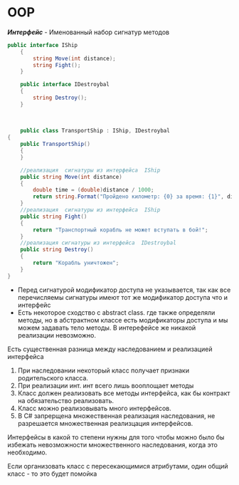 OOP
===

***Интерфейс*** - Именованный набор сигнатур методов

``` C#
public interface IShip
	{
		string Move(int distance);
		string Fight();
	}

	public interface IDestroybal
	{
		string Destroy();
	}
	
	
	
	public class TransportShip : IShip, IDestroybal
{
	public TransportShip()
	{
	}

	//реализация  сигнатуры из интерфейса  IShip
	public string Move(int distance)
	{
		double time = (double)distance / 1000;
		return string.Format("Пройдено километр: {0} за время: {1}", distance, time);
	}
	//реализация  сигнатуры из интерфейса  IShip
	public string Fight()
	{
		return "Транспортный корабль не может вступать в бой!";
	}
	//реализация сигнатуры из интерфейса  IDestroybal
	public string Destroy()
	{
		return "Корабль уничтожен";
	}
}

```

- Перед сигнатурой модификатор доступа не указывается, так как все перечисляемы сигнатуры имеют тот же модификатор доступа что и интерфейс
- Есть некоторое сходство с abstract class. где также определяли методы, но в абстрактном классе есть модификаторы доступа и мы можем задавать тело методы. В интерефейсе же никакой реализации невозможно.


Есть существенная разница между наследованием и реализацией интерфейса
1. При наследовании некоторый класс получает признаки родительского класса.
2. При реализации инт.  инт всего лишь вооплощает методы
3. Класс должен реализовать все методы интерфейса, как бы контракт на обязательство реализовать.
4. Класс можно реализовывать много интерфейсов.
5. В С# запрерщена множественная реализация наследования, не разрешается множественная реализцация интерфейсов.

Интерфейсы в какой то степени нужны для того чтобы можно было бы избежать невозможности множественного наследования, когда это необходимо. 

Если организовать класс с пересекающимися атрибутами, один общий класс - то это будет помойка
